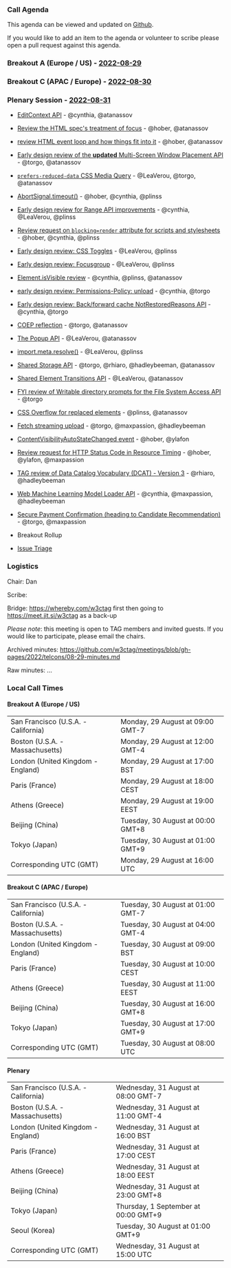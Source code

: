 ### Call Agenda

This agenda can be viewed and updated on [Github](https://github.com/w3ctag/meetings/blob/gh-pages/2022/telcons/08-29-agenda.md).

If you would like to add an item to the agenda or volunteer to scribe please open a pull request against this agenda.

### Breakout A (Europe / US) - [2022-08-29](https://www.timeanddate.com/worldclock/converter.html?iso=20220829T160000&p1=224&p2=43&p3=136&p4=195&p5=26&p6=33&p7=248&p8=235)

### Breakout C (APAC / Europe) - [2022-08-30](https://www.timeanddate.com/worldclock/converter.html?iso=20220830T080000&p1=224&p2=43&p3=136&p4=195&p5=26&p6=33&p7=248&p8=235)

### Plenary Session - [2022-08-31](https://www.timeanddate.com/worldclock/converter.html?iso=20220831T150000&p1=224&p2=43&p3=136&p4=195&p5=26&p6=33&p7=248&p8=235)

* [EditContext API](https://github.com/w3ctag/design-reviews/issues/416) - @cynthia, @atanassov
* [Review the HTML spec's treatment of focus](https://github.com/w3ctag/design-reviews/issues/468) - @hober, @atanassov
* [review HTML event loop and how things fit into it](https://github.com/w3ctag/design-reviews/issues/489) - @hober, @atanassov
* [Early design review of the **updated** Multi-Screen Window Placement API](https://github.com/w3ctag/design-reviews/issues/602) - @torgo, @atanassov
* [`prefers-reduced-data` CSS Media Query](https://github.com/w3ctag/design-reviews/issues/705) - @LeaVerou, @torgo, @atanassov
* [AbortSignal.timeout()](https://github.com/w3ctag/design-reviews/issues/711) - @hober, @cynthia, @plinss
* [Early design review for Range API improvements](https://github.com/w3ctag/design-reviews/issues/725) - @cynthia, @LeaVerou, @plinss
* [Review request on `blocking=render` attribute for scripts and stylesheets](https://github.com/w3ctag/design-reviews/issues/727) - @hober, @cynthia, @plinss
* [Early design review: CSS Toggles](https://github.com/w3ctag/design-reviews/issues/730) - @LeaVerou, @plinss
* [Early design review: Focusgroup](https://github.com/w3ctag/design-reviews/issues/732) - @LeaVerou, @plinss
* [Element.isVisible review](https://github.com/w3ctag/design-reviews/issues/734) - @cynthia, @plinss, @atanassov
* [early design review: Permissions-Policy: unload](https://github.com/w3ctag/design-reviews/issues/738) - @cynthia, @torgo
* [Early design review: Back/forward cache NotRestoredReasons API](https://github.com/w3ctag/design-reviews/issues/739) - @cynthia, @torgo
* [COEP reflection](https://github.com/w3ctag/design-reviews/issues/742) - @torgo, @atanassov
* [The Popup API](https://github.com/w3ctag/design-reviews/issues/743) - @LeaVerou, @atanassov
* [import.meta.resolve()](https://github.com/w3ctag/design-reviews/issues/746) - @LeaVerou, @plinss
* [Shared Storage API](https://github.com/w3ctag/design-reviews/issues/747) - @torgo, @rhiaro, @hadleybeeman, @atanassov
* [Shared Element Transitions API](https://github.com/w3ctag/design-reviews/issues/748) - @LeaVerou, @atanassov
* [FYI review of Writable directory prompts for the File System Access API](https://github.com/w3ctag/design-reviews/issues/749) - @torgo
* [CSS Overflow for replaced elements](https://github.com/w3ctag/design-reviews/issues/750) - @plinss, @atanassov
* [Fetch streaming upload](https://github.com/w3ctag/design-reviews/issues/754) - @torgo, @maxpassion, @hadleybeeman
* [ContentVisibilityAutoStateChanged event](https://github.com/w3ctag/design-reviews/issues/756) - @hober, @ylafon
* [Review request for HTTP Status Code in Resource Timing](https://github.com/w3ctag/design-reviews/issues/757) - @hober, @ylafon, @maxpassion
* [TAG review of Data Catalog Vocabulary (DCAT) - Version 3](https://github.com/w3ctag/design-reviews/issues/758) - @rhiaro, @hadleybeeman
* [Web Machine Learning Model Loader API](https://github.com/w3ctag/design-reviews/issues/759) - @cynthia, @maxpassion, @hadleybeeman
* [Secure Payment Confirmation (heading to Candidate Recommendation)](https://github.com/w3ctag/design-reviews/issues/763) - @torgo, @maxpassion

* Breakout Rollup
* [Issue Triage](https://github.com/w3ctag/design-reviews/issues?q=is%3Aissue+is%3Aopen+label%3A%22Progress%3A+untriaged%22)

### Logistics

Chair: Dan

Scribe:

Bridge: https://whereby.com/w3ctag first then going to https://meet.jit.si/w3ctag as a back-up

*Please note*: this meeting is open to TAG members and invited guests. If you would like to participate, please email the chairs.

Archived minutes: https://github.com/w3ctag/meetings/blob/gh-pages/2022/telcons/08-29-minutes.md

Raw minutes: ...


### Local Call Times

#### Breakout A (Europe / US)

<table>
<tr><td> San Francisco (U.S.A. - California) <td> Monday, 29 August at 09:00 GMT-7</td></tr>
<tr><td> Boston (U.S.A. - Massachusetts) <td> Monday, 29 August at 12:00 GMT-4</td></tr>
<tr><td> London (United Kingdom - England) <td> Monday, 29 August at 17:00 BST</td></tr>
<tr><td> Paris (France) <td> Monday, 29 August at 18:00 CEST</td></tr>
<tr><td> Athens (Greece) <td> Monday, 29 August at 19:00 EEST</td></tr>
<tr><td> Beijing (China) <td> Tuesday, 30 August at 00:00 GMT+8</td></tr>
<tr><td> Tokyo (Japan) <td> Tuesday, 30 August at 01:00 GMT+9</td></tr>
<tr><td> Corresponding UTC (GMT) <td> Monday, 29 August at 16:00 UTC</td></tr>
</table>

#### Breakout C (APAC / Europe)

<table>
<tr><td> San Francisco (U.S.A. - California) <td> Tuesday, 30 August at 01:00 GMT-7</td></tr>
<tr><td> Boston (U.S.A. - Massachusetts) <td> Tuesday, 30 August at 04:00 GMT-4</td></tr>
<tr><td> London (United Kingdom - England) <td> Tuesday, 30 August at 09:00 BST</td></tr>
<tr><td> Paris (France) <td> Tuesday, 30 August at 10:00 CEST</td></tr>
<tr><td> Athens (Greece) <td> Tuesday, 30 August at 11:00 EEST</td></tr>
<tr><td> Beijing (China) <td> Tuesday, 30 August at 16:00 GMT+8</td></tr>
<tr><td> Tokyo (Japan) <td> Tuesday, 30 August at 17:00 GMT+9</td></tr>
<tr><td> Corresponding UTC (GMT) <td> Tuesday, 30 August at 08:00 UTC</td></tr>
</table>

#### Plenary

<table>
<tr><td> San Francisco (U.S.A. - California) <td> Wednesday, 31 August at 08:00 GMT-7</td></tr>
<tr><td> Boston (U.S.A. - Massachusetts) <td> Wednesday, 31 August at 11:00 GMT-4</td></tr>
<tr><td> London (United Kingdom - England) <td> Wednesday, 31 August at 16:00 BST</td></tr>
<tr><td> Paris (France) <td> Wednesday, 31 August at 17:00 CEST</td></tr>
<tr><td> Athens (Greece) <td> Wednesday, 31 August at 18:00 EEST</td></tr>
<tr><td> Beijing (China) <td> Wednesday, 31 August at 23:00 GMT+8</td></tr>
<tr><td> Tokyo (Japan) <td> Thursday, 1 September at 00:00 GMT+9</td></tr>
<tr><td> Seoul (Korea) <td> Tuesday, 30 August at 01:00 GMT+9</td></tr>
<tr><td> Corresponding UTC (GMT) <td> Wednesday, 31 August at 15:00 UTC</td></tr>
</table>
